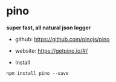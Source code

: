 # pino

**super fast, all natural json logger**


* github: https://github.com/pinojs/pino
* website: https://getpino.io/#/


* Install
```
npm install pino --save
```

